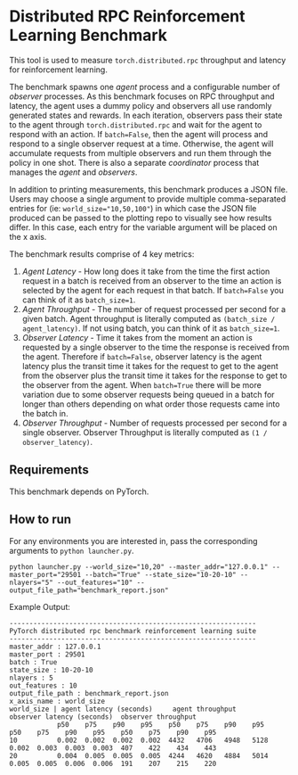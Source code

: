 # Distributed RPC Reinforcement Learning Benchmark

This tool is used to measure `torch.distributed.rpc` throughput and latency for reinforcement learning.

The benchmark spawns one _agent_ process and a configurable number of _observer_ processes. As this benchmark focuses on RPC throughput and latency, the agent uses a dummy policy and observers all use randomly generated states and rewards. In each iteration, observers pass their state to the agent through `torch.distributed.rpc` and wait for the agent to respond with an action. If `batch=False`, then the agent will process and respond to a single observer request at a time. Otherwise, the agent will accumulate requests from multiple observers and run them through the policy in one shot. There is also a separate _coordinator_ process that manages the _agent_ and _observers_.

In addition to printing measurements, this benchmark produces a JSON file. Users may choose a single argument to provide multiple comma-separated entries for (ie: `world_size="10,50,100"`) in which case the JSON file produced can be passed to the plotting repo to visually see how results differ. In this case, each entry for the variable argument will be placed on the x axis.

The benchmark results comprise of 4 key metrics:

1. _Agent Latency_ - How long does it take from the time the first action request in a batch is received from an observer to the time an action is selected by the agent for each request in that batch. If `batch=False` you can think of it as `batch_size=1`.
2. _Agent Throughput_ - The number of request processed per second for a given batch. Agent throughput is literally computed as `(batch_size / agent_latency)`. If not using batch, you can think of it as `batch_size=1`.
3. _Observer Latency_ - Time it takes from the moment an action is requested by a single observer to the time the response is received from the agent. Therefore if `batch=False`, observer latency is the agent latency plus the transit time it takes for the request to get to the agent from the observer plus the transit time it takes for the response to get to the observer from the agent. When `batch=True` there will be more variation due to some observer requests being queued in a batch for longer than others depending on what order those requests came into the batch in.
4. _Observer Throughput_ - Number of requests processed per second for a single observer. Observer Throughput is literally computed as `(1 / observer_latency)`.

## Requirements

This benchmark depends on PyTorch.

## How to run

For any environments you are interested in, pass the corresponding arguments to `python launcher.py`.

`python launcher.py --world_size="10,20" --master_addr="127.0.0.1" --master_port="29501 --batch="True" --state_size="10-20-10" --nlayers="5" --out_features="10" --output_file_path="benchmark_report.json"`

Example Output:

```
--------------------------------------------------------------
PyTorch distributed rpc benchmark reinforcement learning suite
--------------------------------------------------------------
master_addr : 127.0.0.1
master_port : 29501
batch : True
state_size : 10-20-10
nlayers : 5
out_features : 10
output_file_path : benchmark_report.json
x_axis_name : world_size
world_size | agent latency (seconds)     agent throughput            observer latency (seconds)  observer throughput
            p50    p75    p90    p95    p50    p75    p90    p95    p50    p75    p90    p95    p50    p75    p90    p95
10          0.002  0.002  0.002  0.002  4432   4706   4948   5128   0.002  0.003  0.003  0.003  407    422    434    443
20          0.004  0.005  0.005  0.005  4244   4620   4884   5014   0.005  0.005  0.006  0.006  191    207    215    220
```
